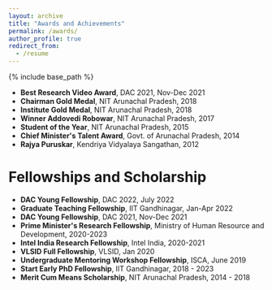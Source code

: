 ```yaml
---
layout: archive
title: "Awards and Achievements"
permalink: /awards/
author_profile: true
redirect_from:
  - /resume
---
```


{% include base_path %}
* **Best Research Video Award**, DAC 2021, Nov-Dec 2021
* **Chairman Gold Medal**, NIT Arunachal Pradesh, 2018
* **Institute Gold Medal**, NIT Arunachal Pradesh, 2018
* **Winner Addovedi Robowar**, NIT Arunachal Pradesh, 2017
* **Student of the Year**, NIT Arunachal Pradesh, 2015
* **Chief Minister's Talent Award**, Govt. of Arunachal Pradesh, 2014
* **Rajya Puruskar**, Kendriya Vidyalaya Sangathan, 2012


Fellowships and Scholarship
======
* **DAC Young Fellowship**, DAC 2022, July 2022
* **Graduate Teaching Fellowship**, IIT Gandhinagar, Jan-Apr 2022
* **DAC Young Fellowship**, DAC 2021, Nov-Dec 2021
* **Prime Minister's Research Fellowship**, Ministry of Human Resource and Development, 2020-2023
* **Intel India Research Fellowship**, Intel India, 2020-2021
* **VLSID Full Fellowship**, VLSID, Jan 2020
* **Undergraduate Mentoring Workshop Fellowship**, ISCA, June 2019
* **Start Early PhD Fellowship**, IIT Gandhinagar, 2018 - 2023
* **Merit Cum Means Scholarship**, NIT Arunachal Pradesh, 2014 - 2018


